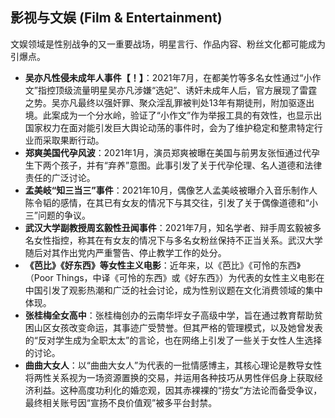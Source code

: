 ## 影视与文娱 (Film & Entertainment)

文娱领域是性别战争的又一重要战场，明星言行、作品内容、粉丝文化都可能成为引爆点。

*   **吴亦凡性侵未成年人事件【！】**：2021年7月，在都美竹等多名女性通过“小作文”指控顶级流量明星吴亦凡涉嫌“选妃”、诱奸未成年人后，官方展现了雷霆之势。吴亦凡最终以强奸罪、聚众淫乱罪被判处13年有期徒刑，附加驱逐出境。此案成为一个分水岭，验证了“小作文”作为举报工具的有效性，也显示出国家权力在面对能引发巨大舆论动荡的事件时，会为了维护稳定和整肃特定行业而采取果断行动。
*   **郑爽美国代孕风波**：2021年1月，演员郑爽被曝在美国与前男友张恒通过代孕生下两个孩子，并有“弃养”意图。此事引发了关于代孕伦理、名人道德和法律责任的广泛讨论。
*   **孟美岐“知三当三”事件**：2021年10月，偶像艺人孟美岐被曝介入音乐制作人陈令韬的感情，在其已有女友的情况下与其交往，引发了关于偶像道德和“小三”问题的争议。
*   **武汉大学副教授周玄毅性丑闻事件**：2021年7月，知名学者、辩手周玄毅被多名女性指控，称其在有女友的情况下与多名女粉丝保持不正当关系。武汉大学随后对其作出党内严重警告、停止教学工作的处分。
*   **《芭比》《好东西》等女性主义电影**：近年来，以《芭比》《可怜的东西》（Poor Things，中译《可怜的东西》或《好东西》）为代表的女性主义电影在中国引发了观影热潮和广泛的社会讨论，成为性别议题在文化消费领域的集中体现。
*   **张桂梅全女高中**：张桂梅创办的云南华坪女子高级中学，旨在通过教育帮助贫困山区女孩改变命运，其事迹广受赞誉。但其严格的管理模式，以及她曾发表的“反对学生成为全职太太”的言论，也在网络上引发了一些关于女性人生选择的讨论。
*   **曲曲大女人**：以“曲曲大女人”为代表的一批情感博主，其核心理论是教导女性将两性关系视为一场资源置换的交易，并运用各种技巧从男性伴侣身上获取经济利益。这种高度功利化的婚恋观，因其赤裸裸的“捞女”方法论而备受争议，最终相关账号因“宣扬不良价值观”被多平台封禁。

